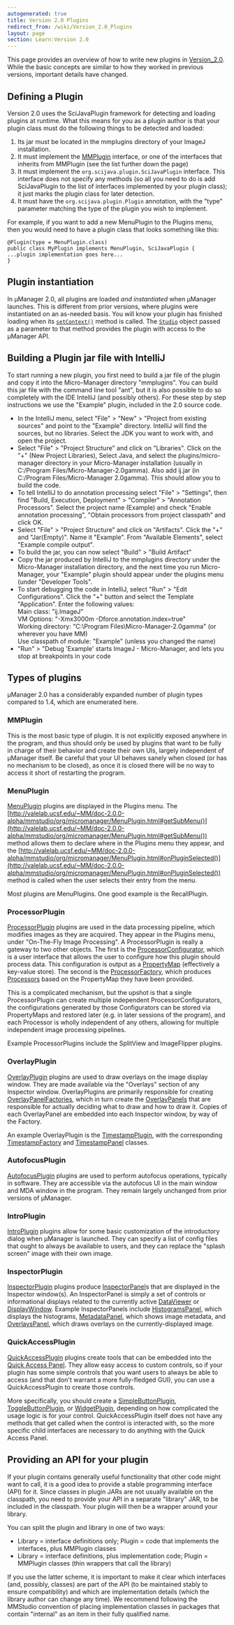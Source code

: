 ```yaml
---
autogenerated: true
title: Version 2.0 Plugins
redirect_from: /wiki/Version_2.0_Plugins
layout: page
section: Learn:Version 2.0
---
```


This page provides an overview of how to write new plugins in
[Version\_2.0](Version_2.0). While the basic concepts are
similar to how they worked in previous versions, important details have
changed.

## Defining a Plugin

Version 2.0 uses the SciJavaPlugin framework for detecting and loading
plugins at runtime. What this means for you as a plugin author is that
your plugin class must do the following things to be detected and
loaded:

1.  Its jar must be located in the mmplugins directory of your ImageJ
    installation.
2.  It must implement the
    [MMPlugin](http://valelab.ucsf.edu/~MM/doc-2.0.0-alpha/mmstudio/org/micromanager/MMPlugin.html)
    interface, or one of the interfaces that inherits from MMPlugin (see
    the list further down the page)
3.  It must implement the `org.scijava.plugin.SciJavaPlugin` interface.
    This interface does not specify any methods (so all you need to do
    is add SciJavaPlugin to the list of interfaces implemented by your
    plugin class); it just marks the plugin class for later detection.
4.  It must have the `org.scijava.plugin.Plugin` annotation, with the
    "type" parameter matching the type of the plugin you wish to
    implement.

For example, if you want to add a new MenuPlugin to the Plugins menu,
then you would need to have a plugin class that looks something like
this:

```
@Plugin(type = MenuPlugin.class)
public class MyPlugin implements MenuPlugin, SciJavaPlugin {
...plugin implementation goes here...
}
```

## Plugin instantiation

In µManager 2.0, all plugins are loaded *and instantiated* when µManager
launches. This is different from prior versions, where plugins were
instantiated on an as-needed basis. You will know your plugin has
finished loading when its
[`setContext()`](http://valelab.ucsf.edu/~MM/doc-2.0.0-alpha/mmstudio/org/micromanager/MMPlugin.html#setContext%28org.micromanager.Studio%29)
method is called. The
[`Studio`](http://valelab.ucsf.edu/~MM/doc-2.0.0-alpha/mmstudio/org/micromanager/Studio.html)
object passed as a parameter to that method provides the plugin with
access to the µManager API.

## Building a Plugin jar file with IntelliJ

To start running a new plugin, you first need to build a jar file of the
plugin and copy it into the Micro-Manager directory "mmplugins". You can
build this jar file with the command line tool "ant", but it is also
possible to do so completely with the IDE IntelliJ (and possibly
others). For these step by step instructions we use the "Example"
plugin, included in the 2.0 source code.

-   In the IntelliJ menu, select "File" &gt; "New" &gt; "Project from
    existing sources" and point to the "Example" directory. IntelliJ
    will find the sources, but no libraries. Select the JDK you want to
    work with, and open the project.
-   Select "File" &gt; "Project Structure" and click on "Libraries".
    Click on the "+" (New Project Libraries), Select Java, and select
    the plugins/micro-manager directory in your Micro-Manager
    installation (usually in C:/Program Files/Micro-Manager-2.0gamma).
    Also add ij.jar (in C:/Program Files/Micro-Manager 2.0gamma). This
    should allow you to build the code.
-   To tell IntelliJ to do annotation processing select "File" &gt;
    "Settings", then find "Build, Execution, Deployment" &gt;
    "Compiler" &gt; "Annotation Processors". Select the project name
    (Example) and check "Enable annotation processing", "Obtain
    processors from project classpath" and click OK.
-   Select "File" &gt; "Project Structure" and click on "Artifacts".
    Click the "+" and "Jar(Empty)". Name it "Example". From "Available
    Elements", select "Example compile output".
-   To build the jar, you can now select "Build" &gt; "Build Artifact"
-   Copy the jar produced by IntelliJ to the mmplugins directory under
    the Micro-Manager installation directory, and the next time you run
    Micro-Manager, your "Example" plugin should appear under the plugins
    menu (under "Developer Tools".
-   To start debugging the code in IntelliJ, select "Run" &gt; "Edit
    Configurations". Click the "+" button and select the Template
    "Application". Enter the following values:  
    Main class: "ij.ImageJ"  
    VM Options: "-Xmx3000m -Dforce.annotation.index=true"  
    Working directory: "C:\\Program Files\\Micro-Manager-2.0gamma" (or
    wherever you have MM)  
    Use classpath of module: "Example" (unless you changed the name)  
-   "Run" &gt; "Debug 'Example' starts ImageJ - Micro-Manager, and lets
    you stop at breakpoints in your code

## Types of plugins

µManager 2.0 has a considerably expanded number of plugin types compared
to 1.4, which are enumerated here.

### MMPlugin

This is the most basic type of plugin. It is not explicitly exposed
anywhere in the program, and thus should only be used by plugins that
want to be fully in charge of their behavior and create their own UIs,
largely independent of µManager itself. Be careful that your UI behaves
sanely when closed (or has no mechanism to be closed), as once it is
closed there will be no way to access it short of restarting the
program.

### MenuPlugin

[MenuPlugin](http://valelab.ucsf.edu/~MM/doc-2.0.0-alpha/mmstudio/org/micromanager/MenuPlugin.html)
plugins are displayed in the Plugins menu. The
[http://valelab.ucsf.edu/~MM/doc-2.0.0-alpha/mmstudio/org/micromanager/MenuPlugin.html#getSubMenu()](http://valelab.ucsf.edu/~MM/doc-2.0.0-alpha/mmstudio/org/micromanager/MenuPlugin.html#getSubMenu())
method allows them to declare where in the Plugins menu they appear, and
the
[http://valelab.ucsf.edu/~MM/doc-2.0.0-alpha/mmstudio/org/micromanager/MenuPlugin.html#onPluginSelected()](http://valelab.ucsf.edu/~MM/doc-2.0.0-alpha/mmstudio/org/micromanager/MenuPlugin.html#onPluginSelected())
method is called when the user selects their entry from the menu.

Most plugins are MenuPlugins. One good example is the RecallPlugin.

### ProcessorPlugin

[ProcessorPlugin](http://valelab.ucsf.edu/~MM/doc-2.0.0-alpha/mmstudio/org/micromanager/data/ProcessorPlugin.html)
plugins are used in the data processing pipeline, which modifies images
as they are acquired. They appear in the Plugins menu, under "On-The-Fly
Image Processing". A ProcessorPlugin is really a gateway to two other
objects. The first is the
[ProcessorConfigurator](http://valelab.ucsf.edu/~MM/doc-2.0.0-alpha/mmstudio/org/micromanager/data/ProcessorConfigurator.html),
which is a user interface that allows the user to configure how this
plugin should process data. This configuration is output as a
[PropertyMap](http://valelab.ucsf.edu/~MM/doc-2.0.0-alpha/mmstudio/org/micromanager/PropertyMap.html)
(effectively a key-value store). The second is the
[ProcessorFactory](http://valelab.ucsf.edu/~MM/doc-2.0.0-alpha/mmstudio/org/micromanager/data/ProcessorFactory.html),
which produces
[Processors](http://valelab.ucsf.edu/~MM/doc-2.0.0-alpha/mmstudio/org/micromanager/data/Processor.html)
based on the PropertyMap they have been provided.

This is a complicated mechanism, but the upshot is that a single
ProcessorPlugin can create multiple independent ProcessorConfigurators,
the configurations generated by those Configurators can be stored via
PropertyMaps and restored later (e.g. in later sessions of the program),
and each Processor is wholly independent of any others, allowing for
multiple independent image processing pipelines.

Example ProcessorPlugins include the SplitView and ImageFlipper plugins.

### OverlayPlugin

[OverlayPlugin](http://valelab.ucsf.edu/~MM/doc-2.0.0-alpha/mmstudio/org/micromanager/display/OverlayPlugin.html)
plugins are used to draw overlays on the image display window. They are
made available via the "Overlays" section of any Inspector window.
OverlayPlugins are primarily responsible for creating
[OverlayPanelFactories](http://valelab.ucsf.edu/~MM/doc-2.0.0-alpha/mmstudio/org/micromanager/display/OverlayPanelFactory.html),
which in turn create the
[OverlayPanels](http://valelab.ucsf.edu/~MM/doc-2.0.0-alpha/mmstudio/org/micromanager/display/OverlayPanel.html)
that are responsible for actually deciding what to draw and how to draw
it. Copies of each OverlayPanel are embedded into each Inspector window,
by way of the Factory.

An example OverlayPlugin is the
[TimestampPlugin](http://valelab.ucsf.edu/~MM/doc-2.0.0-beta/mmstudio/org/micromanager/display/internal/overlays/TimestampPlugin.html),
with the corresponding
[TimestampFactory](http://valelab.ucsf.edu/~MM/doc-2.0.0-beta/mmstudio/org/micromanager/display/internal/overlays/TimestampFactory.html)
and
[TimestampPanel](http://valelab.ucsf.edu/~MM/doc-2.0.0-beta/mmstudio/org/micromanager/display/internal/overlays/TimestampPanel.html)
classes.

### AutofocusPlugin

[AutofocusPlugin](http://valelab.ucsf.edu/~MM/doc-2.0.0-beta/mmstudio/org/micromanager/AutofocusPlugin.html)
plugins are used to perform autofocus operations, typically in software.
They are accessible via the autofocus UI in the main window and MDA
window in the program. They remain largely unchanged from prior versions
of µManager.

### IntroPlugin

[IntroPlugin](http://valelab.ucsf.edu/~MM/doc-2.0.0-beta/mmstudio/org/micromanager/IntroPlugin.html)
plugins allow for some basic customization of the introductory dialog
when µManager is launched. They can specify a list of config files that
ought to always be available to users, and they can replace the "splash
screen" image with their own image.

### InspectorPlugin

[InspectorPlugin](http://valelab.ucsf.edu/~MM/doc-2.0.0-beta/mmstudio/org/micromanager/display/InspectorPlugin.html)
plugins produce
[InspectorPanel](http://valelab.ucsf.edu/~MM/doc-2.0.0-beta/mmstudio/org/micromanager/display/InspectorPanel.html)s
that are displayed in the Inspector window(s). An InspectorPanel is
simply a set of controls or informational displays related to the
currently active
[DataViewer](http://valelab.ucsf.edu/~MM/doc-2.0.0-beta/mmstudio/org/micromanager/display/DataViewer.html)
or
[DisplayWindow](http://valelab.ucsf.edu/~MM/doc-2.0.0-beta/mmstudio/org/micromanager/display/DisplayWindow.html).
Example InspectorPanels include
[HistogramsPanel](http://valelab.ucsf.edu/~MM/doc-2.0.0-beta/mmstudio/org/micromanager/display/internal/inspector/HistogramsPanel.html),
which displays the histograms,
[MetadataPanel](http://valelab.ucsf.edu/~MM/doc-2.0.0-beta/mmstudio/org/micromanager/display/internal/inspector/MetadataPanel.html),
which shows image metadata, and
[OverlaysPanel](http://valelab.ucsf.edu/~MM/doc-2.0.0-beta/mmstudio/org/micromanager/display/internal/inspector/OverlaysPanel.html),
which draws overlays on the currently-displayed image.

### QuickAccessPlugin

[QuickAccessPlugin](http://valelab.ucsf.edu/~MM/doc-2.0.0-beta/mmstudio/org/micromanager/quickaccess/QuickAccessPlugin.html)
plugins create tools that can be embedded into the [Quick Access
Panel](Version_2.0_Users_Guide#quick-access-panel). They
allow easy access to custom controls, so if your plugin has some simple
controls that you want users to always be able to access (and that don't
warrant a more fully-fledged GUI), you can use a QuickAccessPlugin to
create those controls.

More specifically, you should create a
[SimpleButtonPlugin](http://valelab.ucsf.edu/~MM/doc-2.0.0-beta/mmstudio/org/micromanager/quickaccess/SimpleButtonPlugin.html),
[ToggleButtonPlugin](http://valelab.ucsf.edu/~MM/doc-2.0.0-beta/mmstudio/org/micromanager/quickaccess/ToggleButtonPlugin.html),
or
[WidgetPlugin](http://valelab.ucsf.edu/~MM/doc-2.0.0-beta/mmstudio/org/micromanager/quickaccess/WidgetPlugin.html),
depending on how complicated the usage logic is for your control.
QuickAccessPlugin itself does not have any methods that get called when
the control is interacted with, so the more specific child interfaces
are necessary to do anything with the Quick Access Panel.

## Providing an API for your plugin

If your plugin contains generally useful functionality that other code
might want to call, it is a good idea to provide a stable programming
interface (API) for it. Since classes in plugin JARs are not usually
available on the classpath, you need to provide your API in a separate
"library" JAR, to be included in the classpath. Your plugin will then be
a wrapper around your library.

You can split the plugin and library in one of two ways:

-   Library = interface definitions only; Plugin = code that implements
    the interfaces, plus MMPlugin classes
-   Library = interface definitions, plus implementation code; Plugin =
    MMPlugin classes (thin wrappers that call the library)

If you use the latter scheme, it is important to make it clear which
interfaces (and, possibly, classes) are part of the API (to be
maintained stably to ensure compatibility) and which are implementation
details (which the library author can change any time). We recommend
following the MMStudio convention of placing implementation classes in
packages that contain "internal" as an item in their fully qualified
name.

